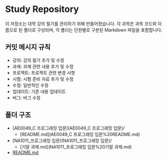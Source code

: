 # Study Repository

이 저장소는 대학 강의 필기를 관리하기 위해 만들어졌습니다. 각 과목은 과목 코드와 이름으로 된 폴더로 구성되며, 각 폴더는 단원별로 구분된 Markdown 파일을 포함합니다.

## 커밋 메시지 규칙

 - 강의: 강의 필기 추가 및 수정
 - 과제: 과제 관련 내용 추가 및 수정
 - 프로젝트: 프로젝트 관련 변경 사항
 - 시험: 시험 준비 자료 추가 및 수정
 - 수정: 일반적인 수정
 - 업데이트: 기존 내용 업데이트
 - 버그: 버그 수정

## 폴더 구조

- [AE0049_C 프로그래밍 입문](AE0049_C 프로그래밍 입문)/
  - [README.md](AE0049_C 프로그래밍 입문%20README.md)
- [NA1011_프로그래밍 입문](NA1011_프로그래밍 입문)/
  - [기말 과제.md](NA1011_프로그래밍 입문%20기말 과제.md)
- [README.md](README.md)

